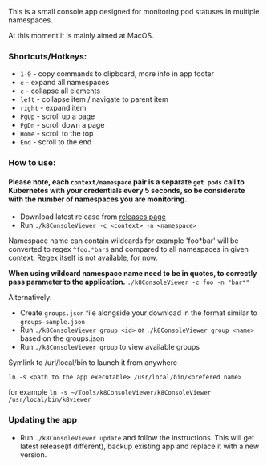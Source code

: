 This is a small console app designed for monitoring pod statuses in multiple namespaces. 

At this moment it is mainly aimed at MacOS. 

### Shortcuts/Hotkeys:
- `1-9` - copy commands to clipboard, more info in app footer
- `e` - expand all namespaces
- `c` - collapse all elements
- `left` - collapse item / navigate to parent item
- `right` - expand item
- `PgUp` - scroll up a page
- `PgDn` - scroll down a page
- `Home` - scroll to the top
- `End` - scroll to the end

### How to use:
#### **Please note, each `context/namespace` pair is a separate `get pods` call to Kubernetes with your credentials every 5 seconds, so be considerate with the number of namespaces you are monitoring.** 

- Download latest release from [releases page](https://github.com/JLevconoks/k8ConsoleViewer/releases)
- Run `./k8ConsoleViewer -c <context> -n <namespace>` 

Namespace name can contain wildcards for example 'foo*bar' will be converted to regex `^foo.*bar$` and compared to all namespaces in given context. Regex itself is not available, for now. 

**When using wildcard namespace name need to be in quotes, to correctly pass parameter to the application.**
`./k8ConsoleViewer -c foo -n "bar*"`

Alternatively:
- Create `groups.json` file alongside your download in the format similar to `groups-sample.json` 
- Run `./k8ConsoleViewer group <id>` or `./k8ConsoleViewer group <name>` based on the groups.json
- Run `./k8ConsoleViewer group` to view available groups 

Symlink to /url/local/bin to launch it from anywhere 
```
ln -s <path to the app executable> /usr/local/bin/<prefered name>
``` 
for example `ln -s ~/Tools/k8ConsoleViewer/k8ConsoleViewer /usr/local/bin/k8viewer`

### Updating the app
- Run `./k8ConsoleViewer update` and follow the instructions. 
This will get latest release(if different), backup existing app and replace it with a new version. 